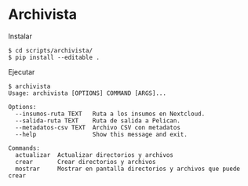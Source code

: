 
# Archivista

Instalar

    $ cd scripts/archivista/
    $ pip install --editable .

Ejecutar

    $ archivista
    Usage: archivista [OPTIONS] COMMAND [ARGS]...

    Options:
      --insumos-ruta TEXT   Ruta a los insumos en Nextcloud.
      --salida-ruta TEXT    Ruta de salida a Pelican.
      --metadatos-csv TEXT  Archivo CSV con metadatos
      --help                Show this message and exit.

    Commands:
      actualizar  Actualizar directorios y archivos
      crear       Crear directorios y archivos
      mostrar     Mostrar en pantalla directorios y archivos que puede crear
